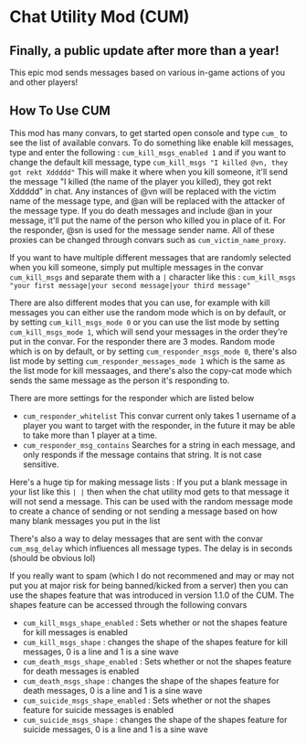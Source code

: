 # Chat Utility Mod (CUM)

## Finally, a public update after more than a year!

This epic mod sends messages based on various in-game actions of you and other players!

## How To Use CUM
This mod has many convars, to get started open console and type `cum_` to see the list of available convars. To do something like enable kill messages, type and enter the following : `cum_kill_msgs_enabled 1` and if you want to change the default kill message, type `cum_kill_msgs "I killed @vn, they got rekt Xddddd"` This will make it where when you kill someone, it'll send the message "I killed (the name of the player you killed), they got rekt Xddddd" in chat. Any instances of @vn will be replaced with the victim name of the message type, and @an will be replaced with the attacker of the message type. If you do death messages and include @an in your message, it'll put the name of the person who killed you in place of it. For the responder, @sn is used for the message sender name. All of these proxies can be changed through convars such as `cum_victim_name_proxy`.

If you want to have multiple different messages that are randomly selected when you kill someone, simply put multiple messages in the convar `cum_kill_msgs` and separate them with a `|` character like this : `cum_kill_msgs "your first message|your second message|your third message"`

There are also different modes that you can use, for example with kill messages you can either use the random mode which is on by default, or by setting `cum_kill_msgs_mode 0` or you can use the list mode by setting `cum_kill_msgs_mode 1`, which will send your messages in the order they're put in the convar. For the responder there are 3 modes. Random mode which is on by default, or by setting `cum_responder_msgs_mode 0`, there's also list mode by setting `cum_responder_messages_mode 1` which is the same as the list mode for kill messaages, and there's also the copy-cat mode which sends the same message as the person it's responding to.

There are more settings for the responder which are listed below
- `cum_responder_whitelist` This convar current only takes 1 username of a player you want to target with the responder, in the future it may be able to take more than 1 player at a time.
- `cum_responder_msg_contains` Searches for a string in each message, and only responds if the message contains that string. It is not case sensitive.

Here's a huge tip for making message lists : If you put a blank message in your list like this `| |` then when the chat utility mod gets to that message it will not send a message. This can be used with the random message mode to create a chance of sending or not sending a message based on how many blank messages you put in the list

There's also a way to delay messages that are sent with the convar `cum_msg_delay` which influences all message types. The delay is in seconds (should be obvious lol)

If you really want to spam (which I do not recommened and may or may not put you at major risk for being banned/kicked from a server) then you can use the shapes feature that was introduced in version 1.1.0 of the CUM. The shapes feature can be accessed through the following convars
- `cum_kill_msgs_shape_enabled` : Sets whether or not the shapes feature for kill messages is enabled
- `cum_kill_msgs_shape` : changes the shape of the shapes feature for kill messages, 0 is a line and 1 is a sine wave
- `cum_death_msgs_shape_enabled` : Sets whether or not the shapes feature for death messages is enabled
- `cum_death_msgs_shape` : changes the shape of the shapes feature for death messages, 0 is a line and 1 is a sine wave
- `cum_suicide_msgs_shape_enabled` : Sets whether or not the shapes feature for suicide messages is enabled
- `cum_suicide_msgs_shape` : changes the shape of the shapes feature for suicide messages, 0 is a line and 1 is a sine wave
